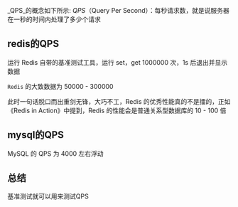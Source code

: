 _QPS_的概念如下所示: _QPS_（Query Per Second）：每秒请求数，就是说服务器在一秒的时间内处理了多少个请求

## redis的QPS

运行 Redis 自带的基准测试工具，运行 set，get 1000000 次，1s 后退出并显示数据

`Redis` 的大致数据为 50000 - 300000

此时一句话脱口而出重剑无锋，大巧不工，Redis 的优秀性能真的不是擂的，正如 《Redis in Action》中提到，Redis 的性能会是普通关系型数据库的 10 - 100 倍

## mysql的QPS

MySQL 的 QPS 为 4000 左右浮动

## 总结

基准测试就可以用来测试QPS